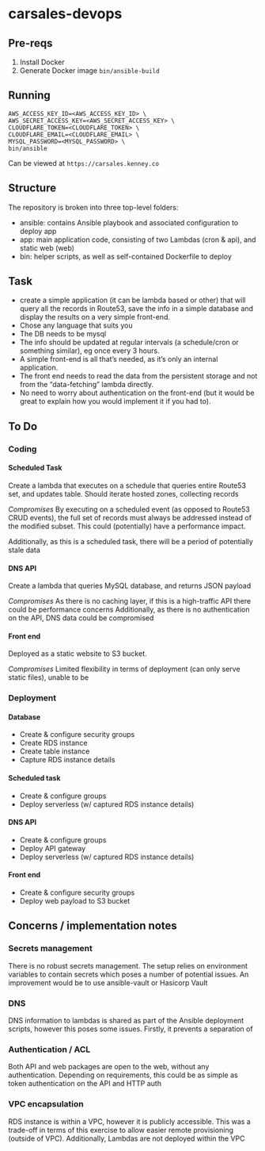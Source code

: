 # carsales-devops

## Pre-reqs
1. Install Docker
2. Generate Docker image `bin/ansible-build`


## Running
```
AWS_ACCESS_KEY_ID=<AWS_ACCESS_KEY_ID> \
AWS_SECRET_ACCESS_KEY=<AWS_SECRET_ACCESS_KEY> \
CLOUDFLARE_TOKEN=<CLOUDFLARE_TOKEN> \
CLOUDFLARE_EMAIL=<CLOUDFLARE_EMAIL> \
MYSQL_PASSWORD=<MYSQL_PASSWORD> \
bin/ansible
```
Can be viewed at `https://carsales.kenney.co`


## Structure

The repository is broken into three top-level folders:
- ansible: contains Ansible playbook and associated configuration to deploy app
- app: main application code, consisting of two Lambdas (cron & api), and static web (web)
- bin: helper scripts, as well as self-contained Dockerfile to deploy

## Task
* create a simple application (it can be lambda based or other) that will query all the records in Route53, save the info in a simple database and display the results on a very simple front-end.
* Chose any language that suits you
* The DB needs to be mysql
* The info should be updated at regular intervals (a schedule/cron or something similar), eg once every 3 hours.
* A simple front-end is all that’s needed, as it’s only an internal application.
* The front end needs to read the data from the persistent storage and not from the “data-fetching” lambda directly. 
* No need to worry about authentication on the front-end (but it would be great to explain how you would implement it if you had to).

## To Do

### Coding
#### Scheduled Task
Create a lambda that executes on a schedule that queries entire Route53 set, and updates table.
Should iterate hosted zones, collecting records

*Compromises* 
By executing on a scheduled event (as opposed to Route53 CRUD events), the full set of records must always be addressed instead of the modified subset. This could (potentially) have a performance impact. 

Additionally, as this is a scheduled task, there will be a period of potentially stale data

#### DNS API
Create a lambda that queries MySQL database, and returns JSON payload

*Compromises* 
As there is no caching layer, if this is a high-traffic API there could be performance concerns
Additionally, as there is no authentication on the API, DNS data could be compromised

#### Front end
Deployed as a static website to S3 bucket. 

*Compromises* 
Limited flexibility in terms of deployment (can only serve static files), unable to be


### Deployment

#### Database
* Create & configure security groups
* Create RDS instance 
* Create table instance
* Capture RDS instance details

#### Scheduled task
* Create & configure groups
* Deploy serverless (w/ captured RDS instance details) 

#### DNS API
* Create & configure groups
* Deploy API gateway
* Deploy serverless (w/ captured RDS instance details) 

#### Front end
* Create & configure security groups
* Deploy web payload to S3 bucket

## Concerns / implementation notes
### Secrets management 
There is no robust secrets management. The setup relies on environment variables to contain secrets which poses a number of potential issues. An improvement would be to use ansible-vault or Hasicorp Vault

### DNS 
DNS information to lambdas is shared as part of the Ansible deployment scripts, however this poses some issues. 
Firstly, it prevents a separation of 

### Authentication / ACL
Both API and web packages are open to the web, without any authentication. 
Depending on requirements, this could be as simple as token authentication on the API and HTTP auth

### VPC encapsulation
RDS instance is within a VPC, however it is publicly accessible. This was a trade-off in terms of this exercise to allow easier remote provisioning (outside of VPC). Additionally, Lambdas are not deployed within the VPC